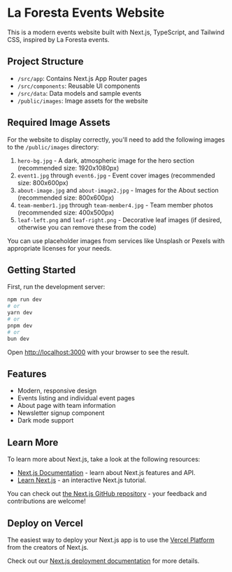 # La Foresta Events Website

This is a modern events website built with Next.js, TypeScript, and Tailwind CSS, inspired by La Foresta events.

## Project Structure

- `/src/app`: Contains Next.js App Router pages
- `/src/components`: Reusable UI components
- `/src/data`: Data models and sample events
- `/public/images`: Image assets for the website

## Required Image Assets

For the website to display correctly, you'll need to add the following images to the `/public/images` directory:

1. `hero-bg.jpg` - A dark, atmospheric image for the hero section (recommended size: 1920x1080px)
2. `event1.jpg` through `event6.jpg` - Event cover images (recommended size: 800x600px)
3. `about-image.jpg` and `about-image2.jpg` - Images for the About section (recommended size: 800x600px)
4. `team-member1.jpg` through `team-member4.jpg` - Team member photos (recommended size: 400x500px)
5. `leaf-left.png` and `leaf-right.png` - Decorative leaf images (if desired, otherwise you can remove these from the code)

You can use placeholder images from services like Unsplash or Pexels with appropriate licenses for your needs.

## Getting Started

First, run the development server:

```bash
npm run dev
# or
yarn dev
# or
pnpm dev
# or
bun dev
```

Open [http://localhost:3000](http://localhost:3000) with your browser to see the result.

## Features

- Modern, responsive design
- Events listing and individual event pages
- About page with team information
- Newsletter signup component
- Dark mode support

## Learn More

To learn more about Next.js, take a look at the following resources:

- [Next.js Documentation](https://nextjs.org/docs) - learn about Next.js features and API.
- [Learn Next.js](https://nextjs.org/learn) - an interactive Next.js tutorial.

You can check out [the Next.js GitHub repository](https://github.com/vercel/next.js) - your feedback and contributions are welcome!

## Deploy on Vercel

The easiest way to deploy your Next.js app is to use the [Vercel Platform](https://vercel.com/new?utm_medium=default-template&filter=next.js&utm_source=create-next-app&utm_campaign=create-next-app-readme) from the creators of Next.js.

Check out our [Next.js deployment documentation](https://nextjs.org/docs/app/building-your-application/deploying) for more details.
